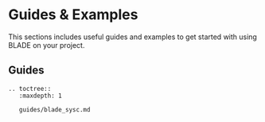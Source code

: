 # Guides & Examples
This sections includes useful guides and examples to get started with using BLADE on your project.

## Guides
```eval_rst
.. toctree::
   :maxdepth: 1

   guides/blade_sysc.md
```